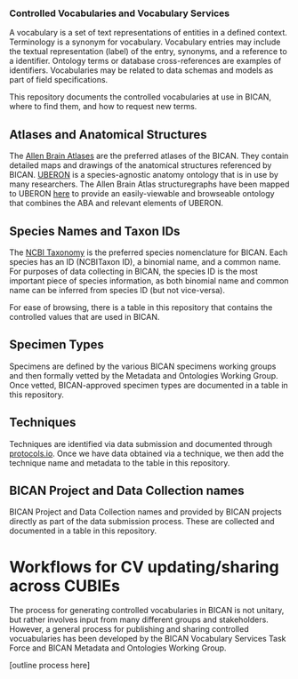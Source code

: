 ### Controlled Vocabularies and Vocabulary Services

A vocabulary is a set of text representations of entities in a defined context. Terminology is a synonym for vocabulary. Vocabulary entries may include the textual representation (label) of the entry, synonyms, and a reference to a identifier. Ontology terms or database cross-references are examples of identifiers. Vocabularies may be related to data schemas and models as part of field specifications.

This repository documents the controlled vocabularies at use in BICAN, where to find them, and how to request new terms. 

## Atlases and Anatomical Structures

The [Allen Brain Atlases](https://atlas.brain-map.org) are the preferred atlases of the BICAN. They contain detailed maps and drawings of the anatomical structures referenced by BICAN. [UBERON](http://obophenotype.github.io/uberon/) is a species-agnostic anatomy ontology that is in use by many researchers. The Allen Brain Atlas structuregraphs have been mapped to UBERON [here](https://github.com/obophenotype/ABA_Uberon) to provide an easily-viewable and browseable ontology that combines the ABA and relevant elements of UBERON.

## Species Names and Taxon IDs

The [NCBI Taxonomy](https://www.ncbi.nlm.nih.gov/taxonomy) is the preferred species nomenclature for BICAN. Each species has an ID (NCBITaxon ID), a binomial name, and a common name. For purposes of data collecting in BICAN, the species ID is the most important piece of species information, as both binomial name and common name can be inferred from species ID (but not vice-versa).

For ease of browsing, there is a table in this repository that contains the controlled values that are used in BICAN.

## Specimen Types

Specimens are defined by the various BICAN specimens working groups and then formally vetted by the Metadata and Ontologies Working Group. Once vetted, BICAN-approved specimen types are documented in a table in this repository.

## Techniques

Techniques are identified via data submission and documented through [protocols.io](https://www.protocols.io). Once we have data obtained via a technique, we then add the technique name and metadata to the table in this repository. 

## BICAN Project and Data Collection names

BICAN Project and Data Collection names and provided by BICAN projects directly as part of the data submission process. These are collected and documented in a table in this repository. 

# Workflows for CV updating/sharing across CUBIEs

The process for generating controlled vocabularies in BICAN is not unitary, but rather involves input from many different groups and stakeholders. However, a general process for publishing and sharing controlled vocuabularies has been developed by the BICAN Vocabulary Services Task Force and BICAN Metadata and Ontologies Working Group.

[outline process here]